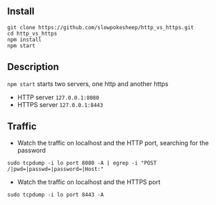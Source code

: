 ## Install

```
git clone https://github.com/slowpokesheep/http_vs_https.git
cd http_vs_https
npm install
npm start
```

## Description
`npm start` starts two servers, one http and another https

* HTTP server `127.0.0.1:8080`
* HTTPS server `127.0.0.1:8443`

## Traffic

* Watch the traffic on localhost and the HTTP port, searching for the password

`sudo tcpdump -i lo port 8080 -A | egrep -i "POST /|pwd=|passwd=|password=|Host:"`

* Watch the traffic on localhost and the HTTPS port

`sudo tcpdump -i lo port 8443 -A`